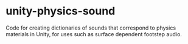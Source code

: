 # unity-physics-sound
Code for creating dictionaries of sounds that correspond to physics materials in Unity, for uses such as surface dependent footstep audio.

